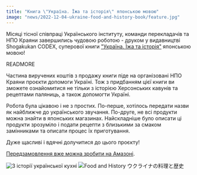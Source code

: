 ```yaml
---
title: "Книга \"Україна. Їжа та історія\" японською мовою"
image: "news/2022-12-04-ukraine-food-and-history-book/feature.jpg"
---
```


Місяці тісної співпраці Українського інституту, команди перекладачів та НПО Краяни завершились чудовою роботою - друком у видавництві Shogakukan CODEX, суперової книги ["Україна. Їжа та історія"](https://amzn.asia/d/47c71i2)  японською мовою!

READMORE

Частина виручених коштів з продажу книги піде на організовані  НПО Краяни проєкти допомоги Україні. Тож з придбанням цієї книги ви зможете ознайомитися не тільки з історією Херсонських кавунів та рецептами паляниць, а також допомогти Україні.

Робота була цікавою і не з простих. По-перше, хотілось передати назви як найближче до українського звучання. По-друге, не всі продукти можна знайти в японських магазинах. Найскладніше було описати ці продукти зрозуміло і подати рецепти  з близькими за смаком замінниками та описати процес їх приготування.

Дуже щасливі і вдячні долучитися до цього проєкту!

[Передзамовлення вже можна зробити на Амазоні](https://amzn.asia/d/47c71i2).

![З історії української кухні](news/2022-12-04-ukraine-food-and-history-book/01.jpg)
![Food and History ウクライナの料理と歴史](news/2022-12-04-ukraine-food-and-history-book/02.jpg)
